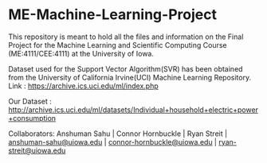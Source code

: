 # ME-Machine-Learning-Project

This repository is meant to hold all the files and information on the Final Project for the Machine Learning and Scientific Computing Course
(ME:4111/CEE:4111) at the University of Iowa.

Dataset used for the Support Vector Algorithm(SVR) has been obtained from the University of California Irvine(UCI)
Machine Learning Repository.
Link : https://archive.ics.uci.edu/ml/index.php

Our Dataset : http://archive.ics.uci.edu/ml/datasets/Individual+household+electric+power+consumption


Collaborators:
Anshuman Sahu                      |              Connor Hornbuckle                       |         Ryan Streit                     |
anshuman-sahu@uiowa.edu            |              connor-hornbuckle@uiowa.edu             |         ryan-streit@uiowa.edu
